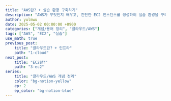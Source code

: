 ```yaml
---
title: "AWS란? + 실습 환경 구축하기"
description: "AWS가 무엇인지 배우고, 간단한 EC2 인스턴스를 생성하여 실습 환경을 구축해보자."
author: yulmwu
date: 2025-05-02 00:00:00 +0900
categories: ["개념/용어 정리", "클라우드/AWS"]
tags: ["AWS", "EC2", "실습"]
use_math: true
previous_post: 
    title: "클라우드란? + 인프라"
    path: "1-cloud"
next_post: 
    title: "EC2란?"
    path: "3-ec2"
series: 
    title: "클라우드/AWS 개념 정리"
    color: "bg-notion-yellow"
    ep: 2
    ep_color: "bg-notion-blue"
---
```

